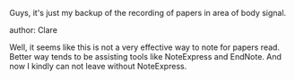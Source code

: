Guys, it's just my backup of the recording of papers in area of body signal.    
    
author: Clare

Well, it seems like this is not a very effective way to note for papers read. Better way tends to be assisting tools like NoteExpress and EndNote. And now I kindly can not leave without NoteExpress.
